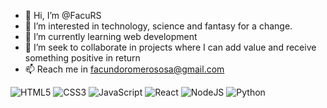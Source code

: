 - 👋 Hi, I’m @FacuRS
- 👀 I’m interested in technology, science and fantasy for a change.
- 🌱 I’m currently learning web development 
- 💞️ I’m seek to collaborate in projects where I can add value and receive something positive in return
- 📫 Reach me in facundoromerososa@gmail.com

![HTML5](https://img.shields.io/badge/html5-%23E34F26.svg?style=for-the-badge&logo=html5&logoColor=white)
![CSS3](https://img.shields.io/badge/css3-%231572B6.svg?style=for-the-badge&logo=css3&logoColor=white)
![JavaScript](https://img.shields.io/badge/javascript-%23323330.svg?style=for-the-badge&logo=javascript&logoColor=%23F7DF1E)
![React](https://img.shields.io/badge/react-%2320232a.svg?style=for-the-badge&logo=react&logoColor=%2361DAFB)
![NodeJS](https://img.shields.io/badge/node.js-6DA55F?style=for-the-badge&logo=node.js&logoColor=white)
![Python](https://img.shields.io/badge/python-3670A0?style=for-the-badge&logo=python&logoColor=ffdd54)


<!---
facurs/facurs is a ✨ special ✨ repository because its `README.md` (this file) appears on your GitHub profile.
You can click the Preview link to take a look at your changes.
--->

